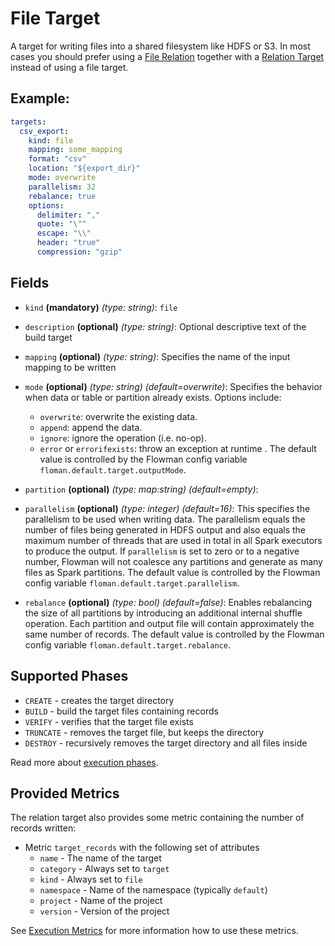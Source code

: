 # File Target

A target for writing files into a shared filesystem like HDFS or S3. In most cases you should prefer using a 
[File Relation](../relation/file.md) together with a [Relation Target](relation.md) instead of using a file target.

## Example:
```yaml
targets:
  csv_export:
    kind: file
    mapping: some_mapping
    format: "csv"
    location: "${export_dir}"
    mode: overwrite
    parallelism: 32
    rebalance: true
    options:
      delimiter: ","
      quote: "\""
      escape: "\\"
      header: "true"
      compression: "gzip"
```

## Fields

* `kind` **(mandatory)** *(type: string)*: `file`

* `description` **(optional)** *(type: string)*:
  Optional descriptive text of the build target

* `mapping` **(optional)** *(type: string)*: 
Specifies the name of the input mapping to be written

* `mode` **(optional)** *(type: string)* *(default=overwrite)*: 
Specifies the behavior when data or table or partition already exists. Options include:
  * `overwrite`: overwrite the existing data.
  * `append`: append the data.
  * `ignore`: ignore the operation (i.e. no-op).
  * `error` or `errorifexists`: throw an exception at runtime . 
The default value is controlled by the Flowman config variable `floman.default.target.outputMode`.

* `partition` **(optional)** *(type: map:string)* *(default=empty)*:

* `parallelism` **(optional)** *(type: integer)* *(default=16)*:
This specifies the parallelism to be used when writing data. The parallelism equals the number
of files being generated in HDFS output and also equals the maximum number of threads that are used in total in all 
Spark executors to produce the output. If `parallelism` is set to zero or to a negative number, Flowman will not 
coalesce any partitions and generate as many files as Spark partitions. The default value is controlled by the
Flowman config variable `floman.default.target.parallelism`.

* `rebalance` **(optional)** *(type: bool)* *(default=false)*:
Enables rebalancing the size of all partitions by introducing an additional internal shuffle operation. Each partition 
and output file will contain approximately the same number of records. The default value is controlled by the
Flowman config variable `floman.default.target.rebalance`.


## Supported Phases
* `CREATE` - creates the target directory
* `BUILD` - build the target files containing records
* `VERIFY` - verifies that the target file exists
* `TRUNCATE` - removes the target file, but keeps the directory
* `DESTROY` - recursively removes the target directory and all files inside

Read more about [execution phases](../../concepts/lifecycle.md).


## Provided Metrics
The relation target also provides some metric containing the number of records written:

* Metric `target_records` with the following set of attributes
    - `name` - The name of the target
    - `category` - Always set to `target`
    - `kind` - Always set to `file`
    - `namespace` - Name of the namespace (typically `default`)
    - `project` - Name of the project
    - `version` - Version of the project

See [Execution Metrics](../../cookbook/execution-metrics.md) for more information how to use these metrics.
